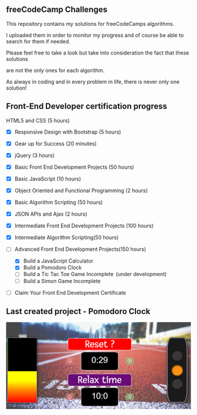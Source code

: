 
freeCodeCamp Challenges
-----------------------

This repository contains my solutions for freeCodeCamps algorithms.

I uploaded them in order to monitor my progress and of course be able to search for them if needed.


Please feel free to take a look but take into consideration the fact that these solutions

are not the only ones for each algorithm.


As always in coding and in every problem in life, there is never only one solution!


## Front-End Developer certification progress ##


HTML5 and CSS (5 hours)
- [x] Responsive Design with Bootstrap (5 hours)
- [x] Gear up for Success (20 minutes)
- [x] jQuery (3 hours)
- [x] Basic Front End Development Projects (50 hours)
- [x] Basic JavaScript (10 hours)
- [x] Object Oriented and Functional Programming (2 hours)
- [x] Basic Algorithm Scripting (50 hours)
- [x] JSON APIs and Ajax (2 hours)
- [x] Intermediate Front End Development Projects (100 hours)  
- [x] Intermediate Algorithm Scripting(50 hours)
- [ ] Advanced Front End Development Projects(150 hours)
    - [x] Build a JavaScript Calculator  
    - [x] Build a Pomodoro Clock   
    - [ ] Build a Tic Tac Toe Game Incomplete  (under development)  
    - [ ] Build a Simon Game Incomplete   

- [ ] Claim Your Front End Development Certificate


## Last created project - Pomodoro Clock ##


![](Advanced-Front-End-Development-Projects/pomodoro-clock/images/pomodoro-preview.PNG)
